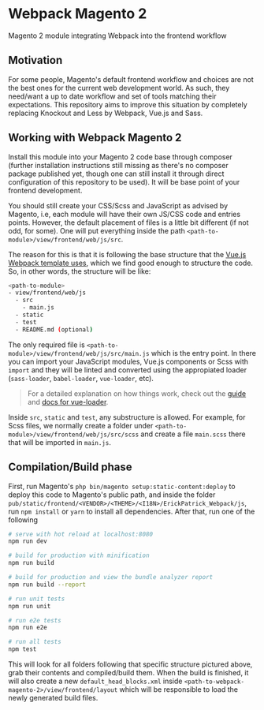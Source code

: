 # Webpack Magento 2
Magento 2 module integrating Webpack into the frontend workflow

## Motivation
For some people, Magento's default frontend workflow and choices are not the best ones for the current web development world. As such, they need/want a up to date workflow and set of tools matching their expectations. This repository aims to improve this situation by completely replacing Knockout and Less by Webpack, Vue.js and Sass.

## Working with Webpack Magento 2
Install this module into your Magento 2 code base through composer (further installation instructions still missing as there's no composer package published yet, though one can still install it through direct configuration of this repository to be used). It will be base point of your frontend development.

You should still create your CSS/Scss and JavaScript as advised by Magento, i.e, each module will have their own JS/CSS code and entries points. However, the default placement of files is a little bit different (if not odd, for some). One will put everything inside the path `<path-to-module>/view/frontend/web/js/src`.

The reason for this is that it is following the base structure that the [Vue.js Webpack template uses](https://github.com/vuejs-templates/webpack), which we find good enough to structure the code. So, in other words, the structure will be like:

```bash
<path-to-module>
- view/frontend/web/js
  - src
    - main.js
  - static
  - test
  - README.md (optional)
```

The only required file is `<path-to-module>/view/frontend/web/js/src/main.js` which is the entry point. In there you can import your JavaScript modules, Vue.js components or Scss with `import` and they will be linted and converted using the appropiated loader (`sass-loader`, `babel-loader`, `vue-loader`, etc).

> For a detailed explanation on how things work, check out the [guide](http://vuejs-templates.github.io/webpack/) and [docs for vue-loader](http://vuejs.github.io/vue-loader).

Inside `src`, `static` and `test`, any substructure is allowed. For example, for Scss files, we normally create a folder under `<path-to-module>/view/frontend/web/js/src/scss` and create a file `main.scss` there that will be imported in `main.js`.

## Compilation/Build phase

First, run Magento's `php bin/magento setup:static-content:deploy` to deploy this code to Magento's public path, and inside the folder `pub/static/frontend/<VENDOR>/<THEME>/<I18N>/ErickPatrick_Webpack/js`, run `npm install` or `yarn` to install all dependencies. After that, run one of the following

```bash
# serve with hot reload at localhost:8080
npm run dev

# build for production with minification
npm run build

# build for production and view the bundle analyzer report
npm run build --report

# run unit tests
npm run unit

# run e2e tests
npm run e2e

# run all tests
npm test
```

This will look for all folders following that specific structure pictured above, grab their contents and compiled/build them. When the build is finished, it will also create a new `default_head_blocks.xml` inside `<path-to-webpack-magento-2>/view/frontend/layout` which will be responsible to load the newly generated build files.
